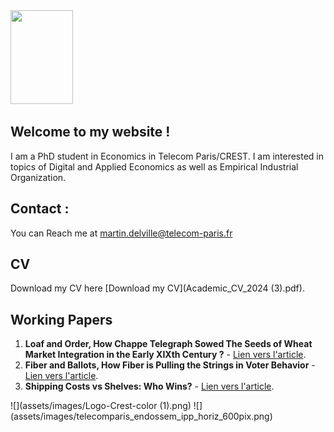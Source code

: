 

<img src="{{ site.author.avatar }}" alt="" width="100" height="150">

## Welcome to my website !

I am a PhD student in Economics in Telecom Paris/CREST. 
I am interested in topics of Digital and Applied Economics as well as Empirical Industrial Organization.

## Contact :

You can Reach me at [martin.delville@telecom-paris.fr](martin.delville@telecom-paris.fr)

## CV
Download my CV here [Download my CV](Academic_CV_2024 (3).pdf).


## Working Papers
1. **Loaf and Order, How Chappe Telegraph Sowed The Seeds of Wheat Market
Integration in the Early XIXth Century ?** - [Lien vers l'article](lien_article_1).
2. **Fiber and Ballots, How Fiber is Pulling the Strings in Voter Behavior** - [Lien vers l'article](lien_article_2).
3. **Shipping Costs vs Shelves: Who Wins?** - [Lien vers l'article](lien_article_3).

<div class="images-side-by-side">
  ![](assets/images/Logo-Crest-color (1).png)
  ![](assets/images/telecomparis_endossem_ipp_horiz_600pix.png)
</div>
